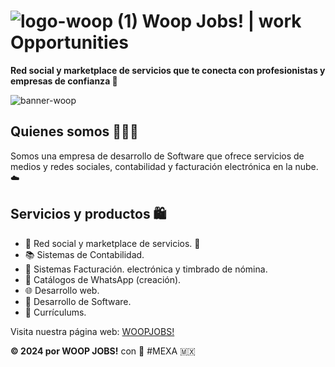 # ![logo-woop (1)](https://github.com/woopjobs/woopjobs/assets/156158708/fbfcdc4d-1972-49d1-bdeb-2e18e70135b7) Woop Jobs! | work Opportunities

**Red social y marketplace de servicios que te conecta con profesionistas y empresas de confianza 🔮**

![banner-woop](https://github.com/woopjobs/woopjobs/assets/156158708/93bf2938-b362-48a1-a55b-195343ea1232)


## Quienes somos 🙋🏻‍♂️

Somos una empresa de desarrollo de Software que ofrece servicios de medios y redes sociales, contabilidad y facturación electrónica en la nube. ☁️

## Servicios y productos 🛍

* 🫧 Red social y marketplace de servicios. 🛒
* 📚 Sistemas de Contabilidad.
* 🧾 Sistemas Facturación. electrónica y timbrado de nómina.
* 📱 Catálogos de WhatsApp (creación).
* 🌐 Desarrollo web.
* 💽 Desarrollo de Software.
* 📇 Currículums.

Visita nuestra página web:
[WOOPJOBS!](https://www.woopjobs.com.mx)

**© 2024 por WOOP JOBS!**
con 💜 #MEXA 🇲🇽
